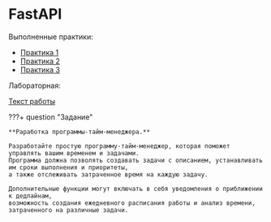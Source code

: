 # FastAPI

Выполненные практики:

* [Практика 1](https://github.com/DaniilMaximov/ITMO_ICT_WebDevelopment_tools_2023-2024)
* [Практика 2](https://github.com/DaniilMaximov/ITMO_ICT_WebDevelopment_tools_2023-2024)
* [Практика 3](https://github.com/DaniilMaximov/ITMO_ICT_WebDevelopment_tools_2023-2024)

Лабораторная:

<a href="https://rendex85.github.io/WebDevelopmentLabsDocs/lr2/lr2/" class="external-link" target="_blank">Текст работы</a>


???+ question "Задание"

    **Раработка программы-тайм-менеджера.**

    Разработайте простую программу-тайм-менеджер, которая поможет управлять вашим временем и задачами. 
    Программа должна позволять создавать задачи с описанием, устанавливать им сроки выполнения и приоритеты, 
    а также отслеживать затраченное время на каждую задачу.
    
    Дополнительные функции могут включать в себя уведомления о приближении к дедлайнам, 
    возможность создания ежедневного расписания работы и анализ времени, затраченного на различные задачи.